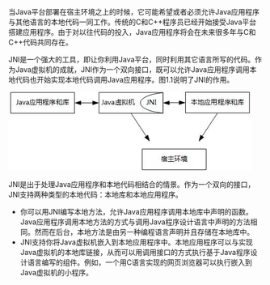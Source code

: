 当Java平台部署在宿主环境之上的时候，它可能希望或者必须允许Java应用程序与其他语言的本地代码一同工作。传统的C和C++程序员已经开始接受Java平台搭建应用程序。由于对以往代码的投入，Java应用程序将会在未来很多年与C和C++代码共同存在。

JNI是一个强大的工具，即让你利用Java平台，同时利用其它语言所写的代码。作为Java虚拟机的成就，JNI作为一个双向接口，既可以允许Java应用程序调用本地代码也开始实现本地代码调用Java应用程序。图1.1说明了JNI的作用。

![](/assets/Figure_1_1.jpg)

JNI是出于处理Java应用程序和本地代码相结合的情景。作为一个双向的接口，JNI支持两种类型的本地代码：本地库和本地应用程序。

* 你可以用JNI编写本地方法，允许Java应用程序调用本地库中声明的函数。Java应用程序调用本地方法的方式与调用Java程序设计语言中声明的方法相同。然而在后台，本地方法是由另一种编程语言声明并且存储在本地库中。
* JNI支持你将Java虚拟机嵌入到本地应用程序中。本地应用程序可以与实现Java虚拟机的本地库链接，从而可以用调用接口的方式执行基于Java程序设计语言编写的组件。例如，一个用C语言实现的网页浏览器可以执行嵌入到Java虚拟机的小程序。